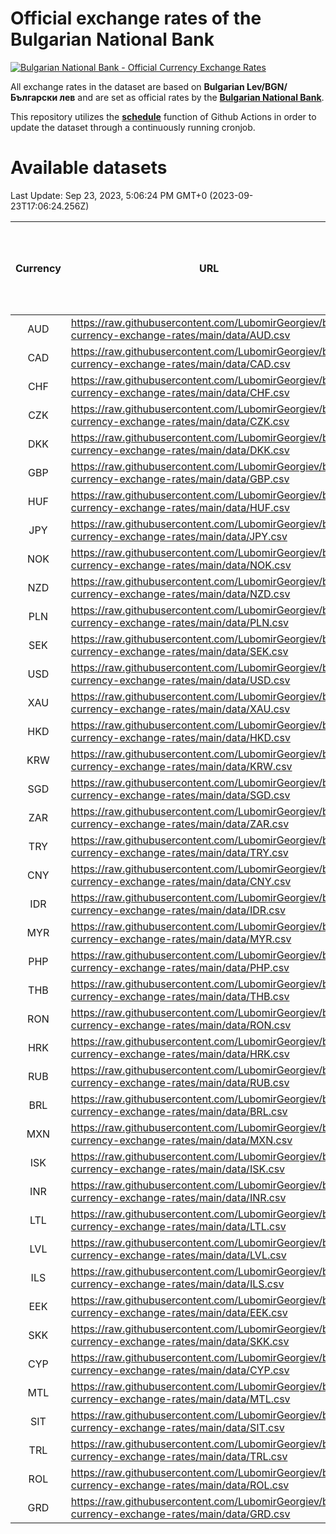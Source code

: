 # Official exchange rates of the Bulgarian National Bank

[![Bulgarian National Bank - Official Currency Exchange Rates](https://github.com/LubomirGeorgiev/bnb-currency-exchange-rates/actions/workflows/update-rates.yml/badge.svg?branch=main)](https://github.com/LubomirGeorgiev/bnb-currency-exchange-rates/actions/workflows/update-rates.yml)

All exchange rates in the dataset are based on **Bulgarian Lev/BGN/Български лев** and are set as official rates by the [**Bulgarian National Bank**](https://www.bnb.bg/Statistics/StExternalSector/StExchangeRates/StERForeignCurrencies/index.htm?toLang=_EN).

This repository utilizes the [**schedule**](https://docs.github.com/en/actions/reference/events-that-trigger-workflows) function of Github Actions in order to update the dataset through a continuously running cronjob.

# Available datasets

<!-- START LINKS (DO NOT EVER FU*ING DELETE THIS COMMENT FOR THE LOVE OF YOUR LIFE!!! IF YOU ARE CURIOS HOW IT WORKS, YOU CAN HAVE A LOOK AT ./src/updateReadme.ts) -->

Last Update: Sep 23, 2023, 5:06:24 PM GMT+0 (2023-09-23T17:06:24.256Z)

| Currency | URL                                                                                             | Number of records | Number of missing days that were filled in |
| :------: | ----------------------------------------------------------------------------------------------- | :---------------: | :----------------------------------------: |
|   AUD    | https://raw.githubusercontent.com/LubomirGeorgiev/bnb-currency-exchange-rates/main/data/AUD.csv |       8632        |                    2672                    |
|   CAD    | https://raw.githubusercontent.com/LubomirGeorgiev/bnb-currency-exchange-rates/main/data/CAD.csv |       8632        |                    2672                    |
|   CHF    | https://raw.githubusercontent.com/LubomirGeorgiev/bnb-currency-exchange-rates/main/data/CHF.csv |       8632        |                    2672                    |
|   CZK    | https://raw.githubusercontent.com/LubomirGeorgiev/bnb-currency-exchange-rates/main/data/CZK.csv |       8632        |                    2672                    |
|   DKK    | https://raw.githubusercontent.com/LubomirGeorgiev/bnb-currency-exchange-rates/main/data/DKK.csv |       8632        |                    2672                    |
|   GBP    | https://raw.githubusercontent.com/LubomirGeorgiev/bnb-currency-exchange-rates/main/data/GBP.csv |       8632        |                    2672                    |
|   HUF    | https://raw.githubusercontent.com/LubomirGeorgiev/bnb-currency-exchange-rates/main/data/HUF.csv |       8632        |                    2672                    |
|   JPY    | https://raw.githubusercontent.com/LubomirGeorgiev/bnb-currency-exchange-rates/main/data/JPY.csv |       8632        |                    2672                    |
|   NOK    | https://raw.githubusercontent.com/LubomirGeorgiev/bnb-currency-exchange-rates/main/data/NOK.csv |       8632        |                    2672                    |
|   NZD    | https://raw.githubusercontent.com/LubomirGeorgiev/bnb-currency-exchange-rates/main/data/NZD.csv |       8632        |                    2672                    |
|   PLN    | https://raw.githubusercontent.com/LubomirGeorgiev/bnb-currency-exchange-rates/main/data/PLN.csv |       8632        |                    2672                    |
|   SEK    | https://raw.githubusercontent.com/LubomirGeorgiev/bnb-currency-exchange-rates/main/data/SEK.csv |       8632        |                    2672                    |
|   USD    | https://raw.githubusercontent.com/LubomirGeorgiev/bnb-currency-exchange-rates/main/data/USD.csv |       8632        |                    2672                    |
|   XAU    | https://raw.githubusercontent.com/LubomirGeorgiev/bnb-currency-exchange-rates/main/data/XAU.csv |       8632        |                    2674                    |
|   HKD    | https://raw.githubusercontent.com/LubomirGeorgiev/bnb-currency-exchange-rates/main/data/HKD.csv |       8333        |                    2584                    |
|   KRW    | https://raw.githubusercontent.com/LubomirGeorgiev/bnb-currency-exchange-rates/main/data/KRW.csv |       8333        |                    2584                    |
|   SGD    | https://raw.githubusercontent.com/LubomirGeorgiev/bnb-currency-exchange-rates/main/data/SGD.csv |       8333        |                    2584                    |
|   ZAR    | https://raw.githubusercontent.com/LubomirGeorgiev/bnb-currency-exchange-rates/main/data/ZAR.csv |       8333        |                    2584                    |
|   TRY    | https://raw.githubusercontent.com/LubomirGeorgiev/bnb-currency-exchange-rates/main/data/TRY.csv |       6811        |                    2110                    |
|   CNY    | https://raw.githubusercontent.com/LubomirGeorgiev/bnb-currency-exchange-rates/main/data/CNY.csv |       6694        |                    2077                    |
|   IDR    | https://raw.githubusercontent.com/LubomirGeorgiev/bnb-currency-exchange-rates/main/data/IDR.csv |       6694        |                    2077                    |
|   MYR    | https://raw.githubusercontent.com/LubomirGeorgiev/bnb-currency-exchange-rates/main/data/MYR.csv |       6694        |                    2077                    |
|   PHP    | https://raw.githubusercontent.com/LubomirGeorgiev/bnb-currency-exchange-rates/main/data/PHP.csv |       6694        |                    2077                    |
|   THB    | https://raw.githubusercontent.com/LubomirGeorgiev/bnb-currency-exchange-rates/main/data/THB.csv |       6694        |                    2077                    |
|   RON    | https://raw.githubusercontent.com/LubomirGeorgiev/bnb-currency-exchange-rates/main/data/RON.csv |       6635        |                    2059                    |
|   HRK    | https://raw.githubusercontent.com/LubomirGeorgiev/bnb-currency-exchange-rates/main/data/HRK.csv |       6429        |                    1993                    |
|   RUB    | https://raw.githubusercontent.com/LubomirGeorgiev/bnb-currency-exchange-rates/main/data/RUB.csv |       6125        |                    1896                    |
|   BRL    | https://raw.githubusercontent.com/LubomirGeorgiev/bnb-currency-exchange-rates/main/data/BRL.csv |       5724        |                    1780                    |
|   MXN    | https://raw.githubusercontent.com/LubomirGeorgiev/bnb-currency-exchange-rates/main/data/MXN.csv |       5724        |                    1780                    |
|   ISK    | https://raw.githubusercontent.com/LubomirGeorgiev/bnb-currency-exchange-rates/main/data/ISK.csv |       5631        |                    1749                    |
|   INR    | https://raw.githubusercontent.com/LubomirGeorgiev/bnb-currency-exchange-rates/main/data/INR.csv |       5355        |                    1664                    |
|   LTL    | https://raw.githubusercontent.com/LubomirGeorgiev/bnb-currency-exchange-rates/main/data/LTL.csv |       5156        |                    1585                    |
|   LVL    | https://raw.githubusercontent.com/LubomirGeorgiev/bnb-currency-exchange-rates/main/data/LVL.csv |       4793        |                    1473                    |
|   ILS    | https://raw.githubusercontent.com/LubomirGeorgiev/bnb-currency-exchange-rates/main/data/ILS.csv |       4631        |                    1445                    |
|   EEK    | https://raw.githubusercontent.com/LubomirGeorgiev/bnb-currency-exchange-rates/main/data/EEK.csv |       3998        |                    1224                    |
|   SKK    | https://raw.githubusercontent.com/LubomirGeorgiev/bnb-currency-exchange-rates/main/data/SKK.csv |       2973        |                    915                     |
|   CYP    | https://raw.githubusercontent.com/LubomirGeorgiev/bnb-currency-exchange-rates/main/data/CYP.csv |       2904        |                    888                     |
|   MTL    | https://raw.githubusercontent.com/LubomirGeorgiev/bnb-currency-exchange-rates/main/data/MTL.csv |       2605        |                    800                     |
|   SIT    | https://raw.githubusercontent.com/LubomirGeorgiev/bnb-currency-exchange-rates/main/data/SIT.csv |       2541        |                    777                     |
|   TRL    | https://raw.githubusercontent.com/LubomirGeorgiev/bnb-currency-exchange-rates/main/data/TRL.csv |       1819        |                    560                     |
|   ROL    | https://raw.githubusercontent.com/LubomirGeorgiev/bnb-currency-exchange-rates/main/data/ROL.csv |       1698        |                    525                     |
|   GRD    | https://raw.githubusercontent.com/LubomirGeorgiev/bnb-currency-exchange-rates/main/data/GRD.csv |        358        |                    106                     |

<!-- END LINKS (DO NOT EVER FU*ING DELETE THIS COMMENT FOR THE LOVE OF YOUR LIFE!!! IF YOU ARE CURIOS HOW IT WORKS, YOU CAN HAVE A LOOK AT ./src/updateReadme.ts) -->
